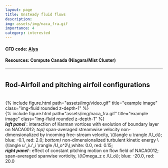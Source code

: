 ```yaml
---
layout: page
title: Unsteady fluid flows
description:
img: assets/img/naca_fra.gif
importance: 4
category: interested
---
```


<style>
  .top-one {
     margin-top: 1cm;
  }
</style>

<!-- <h3> Supervisor: Dr. <a href="https://me.queensu.ca/People/Piomelli/"> Ugo Piomelli</a> <sup> 1 </sup> </h3>

<h3> Collaborators: Dr. <a href="https://www.bsc.es/research-development/research-areas/engineering-simulations/alya-high-performance-computational"> Oriol Lehmkuhl </a> <sup> 2 </sup> and
Dr. <a href="https://www.bsc.es/miro-jane-arnau"> Arnau Miro </a> <sup> 3 </sup> </h3> -->

<!-- <p class="top-one"> </p> -->

<h4 class="content"><span> CFD code: </span> <a href="https://www.bsc.es/research-development/research-areas/engineering-simulations/alya-high-performance-computational"> Alya </a> </h4>
<h4 class="content"><span> Resources: </span>  Compute Canada (Niagara/Mist Cluster)</h4>

<!-- <p class="top-one"> <sup> 1 </sup> Professor, Mechanical Engineering, Queen's University, Kingston, Canada <br>
<sup> 2 </sup> Group Leader, Large-scale turbulence simulation, Barcelona Supercomputing Center (BSC), Spain <br>
<sup> 3 </sup> Postdoctoral researcher, Large-scale turbulence simulation, Barcelona Supercomputing Center (BSC), Spain
</p> -->

<hr>

<p class="top-one"> </p>

<h2 class="content"><span> Rod-Airfoil and pitching airfoil configurations </span> </h2>

<p class="top-one"> </p>

<div class="row justify-content-sm-center">
    <div class="col-sm-8 mt-3 mt-md-0">
        {% include figure.html path="assets/img/video.gif" title="example image" class="img-fluid rounded z-depth-1" %}
    </div>
    <div class="col-sm-4 mt-3 mt-md-0">
        {% include figure.html path="assets/img/naca_fra.gif" title="example image" class="img-fluid rounded z-depth-1" %}
    </div>
</div>
<div class="caption">
    <b> <i> left panel </i> </b>:  interaction of Karman vortices with evolution of boundary layer on NACA0012;
    <i> top) </i> span-averaged streamwise velocity non-dimensionalized by incoming free-stream velocity, \(\langle u \rangle /U_o\); blue: -0.1, red: 2.0;  
    <i> bottom) </i> non-dimensionalized turbulent kinetic energy \(\langle u'_iu'_i \rangle /U_o^2\);white: 0.0, red: 0.15;
    <br>
    <b> <i> right panel </i> </b>: effect of constant pitching motion on flow field of NACA0012; span-averaged spanwise vorticity, \(\Omega_z c /U_o\); blue: -20.0, red: 20.0
</div>


<!-- The code is simple.
Just wrap your images with `<div class="col-sm">` and place them inside `<div class="row">` (read more about the <a href="https://getbootstrap.com/docs/4.4/layout/grid/">Bootstrap Grid</a> system).
To make images responsive, add `img-fluid` class to each; for rounded corners and shadows use `rounded` and `z-depth-1` classes.
Here's the code for the last row of images above:

{% raw %}
```html
<div class="row justify-content-sm-center">
    <div class="col-sm-8 mt-3 mt-md-0">
        {% include figure.html path="assets/img/6.jpg" title="example image" class="img-fluid rounded z-depth-1" %}
    </div>
    <div class="col-sm-4 mt-3 mt-md-0">
        {% include figure.html path="assets/img/11.jpg" title="example image" class="img-fluid rounded z-depth-1" %}
    </div>
</div>
```
{% endraw %} -->
